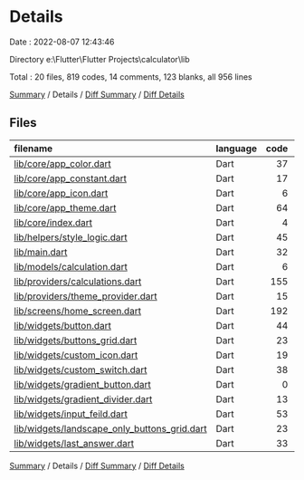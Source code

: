 # Details

Date : 2022-08-07 12:43:46

Directory e:\\Flutter\\Flutter Projects\\calculator\\lib

Total : 20 files,  819 codes, 14 comments, 123 blanks, all 956 lines

[Summary](results.md) / Details / [Diff Summary](diff.md) / [Diff Details](diff-details.md)

## Files
| filename | language | code | comment | blank | total |
| :--- | :--- | ---: | ---: | ---: | ---: |
| [lib/core/app_color.dart](/lib/core/app_color.dart) | Dart | 37 | 4 | 15 | 56 |
| [lib/core/app_constant.dart](/lib/core/app_constant.dart) | Dart | 17 | 0 | 3 | 20 |
| [lib/core/app_icon.dart](/lib/core/app_icon.dart) | Dart | 6 | 0 | 2 | 8 |
| [lib/core/app_theme.dart](/lib/core/app_theme.dart) | Dart | 64 | 6 | 8 | 78 |
| [lib/core/index.dart](/lib/core/index.dart) | Dart | 4 | 0 | 0 | 4 |
| [lib/helpers/style_logic.dart](/lib/helpers/style_logic.dart) | Dart | 45 | 0 | 4 | 49 |
| [lib/main.dart](/lib/main.dart) | Dart | 32 | 0 | 5 | 37 |
| [lib/models/calculation.dart](/lib/models/calculation.dart) | Dart | 6 | 0 | 2 | 8 |
| [lib/providers/calculations.dart](/lib/providers/calculations.dart) | Dart | 155 | 3 | 27 | 185 |
| [lib/providers/theme_provider.dart](/lib/providers/theme_provider.dart) | Dart | 15 | 0 | 5 | 20 |
| [lib/screens/home_screen.dart](/lib/screens/home_screen.dart) | Dart | 192 | 1 | 14 | 207 |
| [lib/widgets/button.dart](/lib/widgets/button.dart) | Dart | 44 | 0 | 5 | 49 |
| [lib/widgets/buttons_grid.dart](/lib/widgets/buttons_grid.dart) | Dart | 23 | 0 | 4 | 27 |
| [lib/widgets/custom_icon.dart](/lib/widgets/custom_icon.dart) | Dart | 19 | 0 | 4 | 23 |
| [lib/widgets/custom_switch.dart](/lib/widgets/custom_switch.dart) | Dart | 38 | 0 | 4 | 42 |
| [lib/widgets/gradient_button.dart](/lib/widgets/gradient_button.dart) | Dart | 0 | 0 | 2 | 2 |
| [lib/widgets/gradient_divider.dart](/lib/widgets/gradient_divider.dart) | Dart | 13 | 0 | 4 | 17 |
| [lib/widgets/input_feild.dart](/lib/widgets/input_feild.dart) | Dart | 53 | 0 | 7 | 60 |
| [lib/widgets/landscape_only_buttons_grid.dart](/lib/widgets/landscape_only_buttons_grid.dart) | Dart | 23 | 0 | 4 | 27 |
| [lib/widgets/last_answer.dart](/lib/widgets/last_answer.dart) | Dart | 33 | 0 | 4 | 37 |

[Summary](results.md) / Details / [Diff Summary](diff.md) / [Diff Details](diff-details.md)